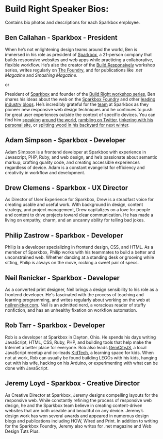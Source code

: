# Build Right Speaker Bios:
Contains bio photos and descriptions for each Sparkbox employee.


## **Ben Callahan - Sparkbox - President**
When he’s not enlightening design teams around the world, Ben is immersed in his role as president of [Sparkbox](http://seesparkbox.com/), a 21-person company that builds responsive websites and web apps while practicing a collaborative, flexible workflow. He’s also the creator of the [Build Responsively](http://buildresponsively.com/) workshop series, writes regularly on [The Foundry](http://seesparkbox.com/foundry), and for publications like _.net Magazine_ and _Smashing Magazine_.

or

President of [Sparkbox](http://seesparkbox.com/) and founder of the [Build Right workshop series](http://seesparkbox.com/foundry/be_the_first_to_attend_the_2014_build_right_workshops), Ben shares his ideas about the web on the [Sparkbox Foundry](http://seesparkbox.com/foundry/) and other [leading](http://webstandardssherpa.com/about/authors/ben-callahan) [industry](http://www.creativebloq.com/business/what-responsive-web-design-means-team-organisation-11410353) [blogs](http://mobile.smashingmagazine.com/2011/09/26/content-prototyping-in-responsive-web-design/). He’s incredibly grateful for the [team](http://seesparkbox.com/team) at Sparkbox as they pioneer new responsive web design techniques and he continues to push for great user experiences outside the context of specific devices. You can find him [speaking](http://uxim14.uie.com/workshops/ben-callahan) [around](http://schedule.sxsw.com/2014/events/event_IAP20315) [the world](http://2014.inspireconf.com/), [rambling on Twitter](http://twitter.com/bencallahan), [tinkering with his personal site](http://bencallahan.com/), or [splitting wood in his backyard for next winter](http://instagram.com/p/j7r_TqA1MP/).

## **Adam Simpson - Sparkbox - Developer**
Adam Simpson is a frontend developer at Sparkbox with experience in Javascript, PHP, Ruby, and web design, and he’s passionate about semantic markup, crafting quality code, and creating accessible experiences regardless of device. Adam is a constant evangelist for efficiency and creativity in workflow and development.

## **Drew Clemens - Sparkbox - UX Director**
As Director of User Experience for Sparkbox, Drew is a steadfast voice for creating usable and useful work. With background in design, content strategy, and project management, Drew capitalizes on a love for people and content to drive projects toward clear communication. He has made a living on empathy, charm, and an uncanny ability for telling bad jokes.

## **Philip Zastrow - Sparkbox - Developer**
Philip is a developer specializing in frontend design, CSS, and HTML. As a member of Sparkbox, Philip works with his teammates to build a better and unconstrained web. Whether dancing at a standing desk or grooving while sitting, Philip is always on the move, rocking a sweet pair of specs.

## **Neil Renicker - Sparkbox - Developer**
As a converted print designer, Neil brings a design sensibility to his role as a frontend developer. He's fascinated with the process of teaching and learning programming, and writes regularly about working on the web at [neilrenicker.com](http://neilrenicker.com/). Neil is an admitted nerd, a voracious reader of stuffy nonfiction, and has an unhealthy fixation on workflow automation.

## **Rob Tarr - Sparkbox - Developer**
Rob is a developer at Sparkbox in Dayton, Ohio. He spends his days writing JavaScript, HTML, CSS, Ruby, PHP, and building tools that help make the Internet a better place for everyone. Rob also leads [GemCityJS](http://gemcityjs.com), a local JavaScript meetup and co-leads [KidTech](http://kidte.ch), a learning space for kids. When not at work, Rob can usually be found building LEGOs with his kids, hanging out with his wife, hacking on his Arduino, or experimenting with what can be done with JavaScript.

## **Jeremy Loyd - Sparkbox - Creative Director**
As Creative Director at Sparkbox, Jeremy designs compelling layouts for the responsive web. While constantly refining the process of responsive web design, he and the Sparkbox team believe in creating content-driven websites that are both useable and beautiful on any device. Jeremy’s design work has won several awards and appeared in numerous design blogs and publications including HOW, Wired and Print. In addition to writing for the Sparkbox Foundry, Jeremy also writes for .net magazine and Web Design Tuts Plus.
